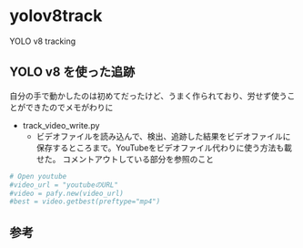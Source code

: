# yolov8track
YOLO v8 tracking

## YOLO v8 を使った追跡

自分の手で動かしたのは初めてだったけど、うまく作られており、労せず使うことができたのでメモがわりに


- track_video_write.py
  - ビデオファイルを読み込んで、検出、追跡した結果をビデオファイルに保存するところまで。YouTubeをビデオファイル代わりに使う方法も載せた。
  コメントアウトしている部分を参照のこと


```python
# Open youtube
#video_url = "youtubeのURL"
#video = pafy.new(video_url)
#best = video.getbest(preftype="mp4")
```

## 参考



